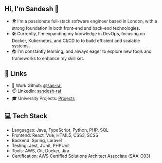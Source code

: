 ## Hi, I'm Sandesh 👋
- 🌍 I'm a passionate full-stack software engineer based in London, with a strong foundation in both front-end and back-end technologies. 
- 🛠️ Currently, I'm expanding my knowledge in DevOps, focusing on Docker, Kubernetes, and CI/CD to to build efficient and scalable systems. 
- 📚 I'm constantly learning, and always eager to explore new tools and frameworks to enhance my skill set. 

## 🔗 Links
- 💼 Work Github: [@san-rai](https://github.com/san-rai)
- 📫 LinkedIn: [sandesh-rai](https://www.linkedin.com/in/sandesh-rai/)
- 🎓 University Projects: [Projects](https://sandeshraidesigns.blogspot.com/)

## 💻 Tech Stack
- Languages: Java, TypeScript, Python, PHP, SQL
- Frontend: React, Vue, HTML5, CSS3, SCSS
- Backend: Spring, Laravel
- Testing: Jest, JUnit, PHPUnit
- Tools: AWS, Git, Docker, Jira
- Certification: AWS Certified Solutions Architect Associate (SAA-C03)
